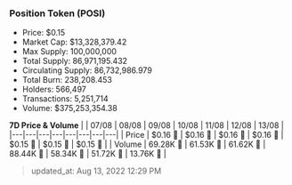 
  ### Position Token (POSI)
  - Price: $0.15
  - Market Cap: $13,328,379.42
  - Max Supply: 100,000,000
  - Total Supply: 86,971,195.432
  - Circulating Supply: 86,732,986.979
  - Total Burn: 238,208.453
  - Holders: 566,497
  - Transactions: 5,251,714
  - Volume: $375,253,354.38

  **7D Price & Volume**
  | | 07&#x2F;08 | 08&#x2F;08 | 09&#x2F;08 | 10&#x2F;08 | 11&#x2F;08 | 12&#x2F;08 | 13&#x2F;08 |
  |---|---|---|---|---|---|---|---|
  | Price | $0.16 🔻 | $0.16 🚀 | $0.16 🔻 | $0.16 🚀 | $0.15 🔻 | $0.15 🔻 | $0.15 🚀 |
  | Volume | 69.28K 🚀 | 61.53K 🔻 | 61.62K 🚀 | 88.44K 🚀 | 58.34K 🔻 | 51.72K 🔻 | 13.76K 🔻 |

  > updated_at: Aug 13, 2022 12:29 PM
